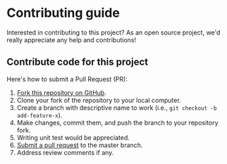 # Contributing guide

Interested in contributing to this project? As an open source project, we'd really appreciate any
help and contributions!

## Contribute code for this project

Here's how to submit a Pull Request (PR):

1. [Fork this repository on GitHub][fork].
2. Clone your fork of the repository to your local computer.
3. Create a branch with descriptive name to work (i.e., `git checkout -b add-feature-x`).
4. Make changes, commit them, and push the branch to your repository fork.
5. Writing unit test would be appreciated.
6. [Submit a pull request][pull-req] to the master branch.
7. Address review comments if any.

[fork]: https://help.github.com/articles/fork-a-repo
[pull-req]: https://help.github.com/articles/using-pull-requests